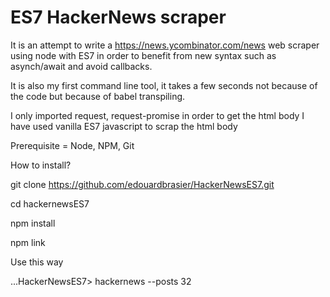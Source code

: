 # ES7 HackerNews scraper

It is an attempt to write a https://news.ycombinator.com/news web scraper using node with ES7
in order to benefit from new syntax such as asynch/await and avoid callbacks.

It is also my first command line tool, it takes a few seconds not because of the code but because of babel transpiling.

I only imported request, request-promise in order to get the html body
I have used vanilla ES7 javascript to scrap the html body

Prerequisite = Node, NPM, Git

How to install?

git clone https://github.com/edouardbrasier/HackerNewsES7.git

cd hackernewsES7

npm install

npm link

Use this way

 ...HackerNewsES7> hackernews --posts 32
